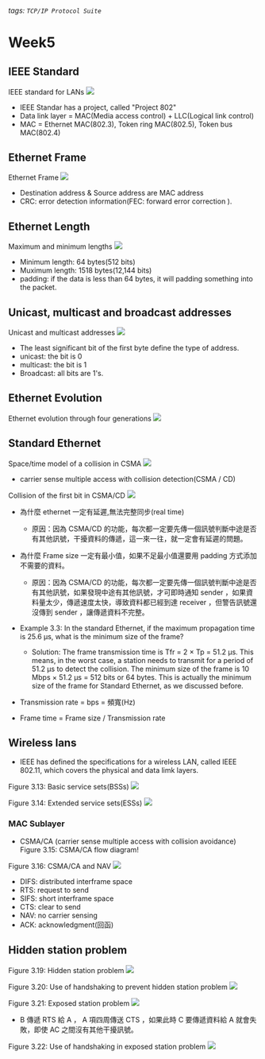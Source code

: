 ###### tags: `TCP/IP Protocol Suite`

# Week5

## IEEE Standard
IEEE standard for LANs
![](https://i.imgur.com/ysH8Apc.png)

* IEEE Standar has a project, called "Project 802"
* Data link layer = MAC(Media access control) + LLC(Logical link control)
* MAC = Ethernet MAC(802.3), Token ring MAC(802.5), Token bus MAC(802.4)

## Ethernet Frame
Ethernet Frame
![](https://i.imgur.com/5vqyodd.png)

* Destination address & Source address are MAC address
* CRC: error detection information(FEC: forward error correction ).

## Ethernet Length
Maximum and minimum lengths
![](https://i.imgur.com/eDcYtlP.png)

* Minimum length: 64 bytes(512 bits)
* Muximum length: 1518 bytes(12,144 bits)
* padding: if the data is less than 64 bytes, it will padding something into the packet.

## Unicast, multicast and broadcast addresses
Unicast and multicast addresses
![](https://i.imgur.com/GZ1RBxO.png)
* The least significant bit of the first byte define the type of address.
* unicast: the bit is 0
* multicast: the bit is 1
* Broadcast: all bits are 1's.

## Ethernet Evolution
Ethernet evolution through four generations
![](https://i.imgur.com/ZSzAt8T.png)

## Standard Ethernet
Space/time model of a collision in CSMA
![](https://i.imgur.com/0lXIn1d.png)
* carrier sense multiple access with collision detection(CSMA / CD)

Collision of the first bit in CSMA/CD
![](https://i.imgur.com/MxGYCSV.png)

* 為什麼 ethernet 一定有延遲,無法完整同步(real time)
    * 原因：因為 CSMA/CD 的功能，每次都一定要先傳一個訊號判斷中途是否有其他訊號，干擾資料的傳遞，這一來一往，就一定會有延遲的問題。

* 為什麼 Frame size 一定有最小值，如果不足最小值還要用 padding 方式添加不需要的資料。
    * 原因：因為 CSMA/CD 的功能，每次都一定要先傳一個訊號判斷中途是否有其他訊號，如果發現中途有其他訊號，才可即時通知 sender ，如果資料量太少，傳遞速度太快，導致資料都已經到達 receiver ，但警告訊號還沒傳到 sender ，讓傳遞資料不完整。
     
* Example 3.3: In the standard Ethernet, if the maximum propagation time is 25.6 μs, what is the minimum size of the frame?

    * Solution: The frame transmission time is Tfr = 2 × Tp = 51.2 μs. This means, in the worst case, a station needs to transmit for a period of 51.2 μs to detect the collision. The minimum size of the frame is 10 Mbps × 51.2 μs = 512 bits or 64 bytes. This is actually the minimum size of the frame for Standard Ethernet, as we discussed before.


* Transmission rate = bps = 頻寬(Hz)
* Frame time = Frame size / Transmission rate

## Wireless lans
* IEEE has defined the specifications for a wireless LAN, called IEEE 802.11, which covers the physical and data limk layers.

Figure 3.13: Basic service sets(BSSs)
![](https://i.imgur.com/lcCZdEO.png)



Figure 3.14: Extended service sets(ESSs)
![](https://i.imgur.com/zZADYjV.png)

### MAC Sublayer
* CSMA/CA (carrier sense multiple access with collision avoidance)
Figure 3.15: CSMA/CA flow diagram!
[](https://i.imgur.com/YeK0JsW.png)

Figure 3.16: CSMA/CA and NAV
![](https://i.imgur.com/eGb1sxJ.png)

* DIFS: distributed interframe space
* RTS: request to send
* SIFS: short interframe space
* CTS: clear to send
* NAV: no carrier sensing
* ACK: acknowledgment(回函)

## Hidden station problem
Figure 3.19: Hidden station problem
![](https://i.imgur.com/0v9u09h.png)


Figure 3.20: Use of handshaking to prevent hidden station problem
![](https://i.imgur.com/zJF64p4.png)

Figure 3.21: Exposed station problem
![](https://i.imgur.com/4VaMIr8.png)
* B 傳遞 RTS 給 A ， A 項四周傳送 CTS ，如果此時 C 要傳遞資料給 A 就會失敗，即使 AC 之間沒有其他干擾訊號。

Figure 3.22: Use of handshaking in exposed station problem
![](https://i.imgur.com/ou6Oi1o.png)
